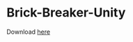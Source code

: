 # Brick-Breaker-Unity

Download [here](https://github.com/legovader09/Brick-Breaker-Unity/releases/tag/1.1)
